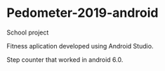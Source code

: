 # Pedometer-2019-android
School project

Fitness aplication developed using Android Studio.

Step counter that worked in android 6.0. 
